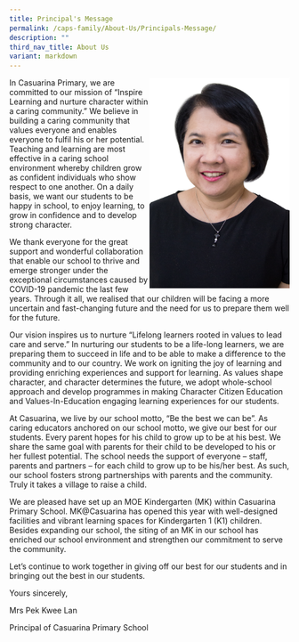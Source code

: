 ```yaml
---
title: Principal's Message
permalink: /caps-family/About-Us/Principals-Message/
description: ""
third_nav_title: About Us
variant: markdown
---
```

<img src="/images/Mrs%20Pek%20Kwee%20Lan.jpeg" style="width:50%;float:right">

         

In Casuarina Primary, we are committed to our mission of “Inspire Learning and nurture character within a caring community.” We believe in building a caring community that values everyone and enables everyone to fulfil his or her potential. Teaching and learning are most effective in a caring school environment whereby children grow as confident individuals who show respect to one another. On a daily basis, we want our students to be happy in school, to enjoy learning, to grow in confidence and to develop strong character.

We thank everyone for the great support and wonderful collaboration that enable our school to thrive and emerge stronger under the exceptional circumstances caused by COVID-19 pandemic the last few years. Through it all, we realised that our children will be facing a more uncertain and fast-changing future and the need for us to prepare them well for the future.

Our vision inspires us to nurture “Lifelong learners rooted in values to lead care and serve.” In nurturing our students to be a life-long learners, we are preparing them to succeed in life and to be able to make a difference to the community and to our country. We work on igniting the joy of learning and providing enriching experiences and support for learning. As values shape character, and character determines the future, we adopt whole-school approach and develop programmes in making Character Citizen Education and Values-In-Education engaging learning experiences for our students.

At Casuarina, we live by our school motto, “Be the best we can be”. As caring educators anchored on our school motto, we give our best for our students. Every parent hopes for his child to grow up to be at his best. We share the same goal with parents for their child to be developed to his or her fullest potential. The school needs the support of everyone – staff, parents and partners – for each child to grow up to be his/her best. As such, our school fosters strong partnerships with parents and the community. Truly it takes a village to raise a child.

We are pleased have set up an MOE Kindergarten (MK) within Casuarina Primary School. MK@Casuarina has opened this year with well-designed facilities and vibrant learning spaces for Kindergarten 1 (K1) children.  Besides expanding our school, the siting of an MK in our school has enriched our school environment and strengthen our commitment to serve the community. 

Let’s continue to work together in giving off our best for our students and in bringing out the best in our students. 


Yours sincerely,

Mrs Pek Kwee Lan

Principal of Casuarina Primary School